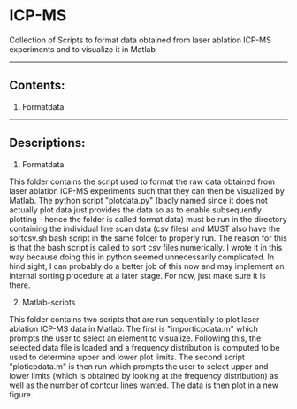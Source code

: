 # ICP-MS
Collection of Scripts to format data obtained from laser ablation ICP-MS experiments and to visualize it in Matlab

----------------------------------------------------------------------------------------------------------------------------------
Contents:
----------------------------------------------------------------------------------------------------------------------------------

1. Formatdata

----------------------------------------------------------------------------------------------------------------------------------
Descriptions:
----------------------------------------------------------------------------------------------------------------------------------

1. Formatdata

This folder contains the script used to format the raw data obtained from laser ablation ICP-MS experiments such that they can then be visualized by Matlab. The python script "plotdata.py" (badly named since it does not actually plot data just provides the data so as to enable subsequently plotting - hence the folder is called format data) must be run in the directory containing the individual line scan data (csv files) and MUST also have the sortcsv.sh bash script in the same folder to properly run. The reason for this is that the bash script is called to sort csv files numerically. I wrote it in this way because doing this in python seemed unnecessarily complicated. In hind sight, I can probably do a better job of this now and may implement an internal sorting procedure at a later stage. For now, just make sure it is there.

2. Matlab-scripts

This folder contains two scripts that are run sequentially to plot laser ablation ICP-MS data in Matlab. The first is "importicpdata.m" which prompts the user to select an element to visualize. Following this, the selected data file is loaded and a frequency distribution is computed to be used to determine upper and lower plot limits. The second script "ploticpdata.m" is then run which prompts the user to select upper and lower limits (which is obtained by looking at the frequency distribution) as well as the number of contour lines wanted. The data is then plot in a new figure.



